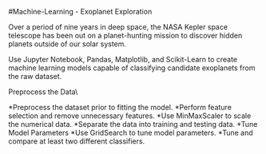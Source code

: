 #Machine-Learning - Exoplanet Exploration

Over a period of nine years in deep space, the NASA Kepler space telescope has been out on a planet-hunting mission to discover hidden planets outside of our solar system.

Use Jupyter Notebook, Pandas, Matplotlib, and Scikit-Learn to create machine learning models capable of classifying candidate exoplanets from the raw dataset.

Preprocess the Data\

*Preprocess the dataset prior to fitting the model.
*Perform feature selection and remove unnecessary features.
*Use MinMaxScaler to scale the numerical data.
*Separate the data into training and testing data.
*Tune Model Parameters
*Use GridSearch to tune model parameters.
*Tune and compare at least two different classifiers.


